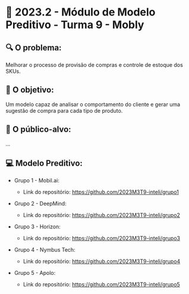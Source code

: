 # 🙋‍ 2023.2 - Módulo de Modelo Preditivo - Turma 9 - Mobly

## :mag: O problema:

Melhorar o processo de provisão de compras e controle de estoque dos SKUs.

## :dart: O objetivo:

Um modelo capaz de analisar o comportamento do cliente e gerar uma sugestão de compra para cada tipo de produto.


## :jigsaw: O público-alvo:

...

## :computer: Modelo Preditivo:

- Grupo 1 - Mobil.ai:
  - Link do repositório: https://github.com/2023M3T9-inteli/grupo1

- Grupo 2 - DeepMind:
  - Link do repositório: https://github.com/2023M3T9-inteli/grupo2
  
- Grupo 3 - Horizon:
  - Link do repositório: https://github.com/2023M3T9-inteli/grupo3
  
- Grupo 4 - Nymbus Tech: 
  - Link do repositório: https://github.com/2023M3T9-inteli/grupo4
  
- Grupo 5 - Apolo:
  - Link do repositório: https://github.com/2023M3T9-inteli/grupo5

